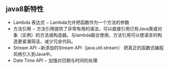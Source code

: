 ## java8新特性

* Lambda 表达式 − Lambda允许把函数作为一个方法的参数
* 方法引用 − 方法引用提供了非常有用的语法，可以直接引用已有Java类或对象（实例）的方法或构造器。与lambda联合使用，方法引用可以使语言的构造更紧凑简洁，减少冗余代码。
* Stream API −新添加的Stream API（java.util.stream） 把真正的函数式编程风格引入到Java中。
* Date Time API − 加强对日期与时间的处理
